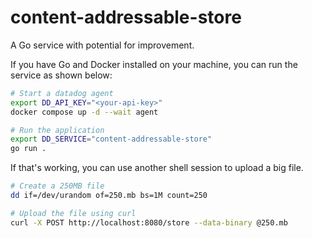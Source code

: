 # content-addressable-store

A Go service with potential for improvement.

If you have Go and Docker installed on your machine, you can run the service as shown below:

```bash
# Start a datadog agent
export DD_API_KEY="<your-api-key>"
docker compose up -d --wait agent

# Run the application
export DD_SERVICE="content-addressable-store"
go run .
```

If that's working, you can use another shell session to upload a big file.

```bash
# Create a 250MB file
dd if=/dev/urandom of=250.mb bs=1M count=250

# Upload the file using curl
curl -X POST http://localhost:8080/store --data-binary @250.mb
```
